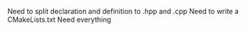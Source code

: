 Need to split declaration and definition to .hpp and .cpp
Need to write a CMakeLists.txt
Need everything